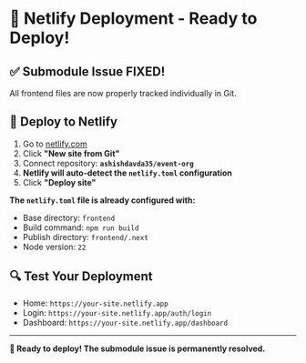# 🚀 Netlify Deployment - Ready to Deploy!

## ✅ **Submodule Issue FIXED!**

All frontend files are now properly tracked individually in Git.

## 🎯 **Deploy to Netlify**

1. Go to [netlify.com](https://netlify.com)
2. Click **"New site from Git"**
3. Connect repository: **`ashishdavda35/event-org`**
4. **Netlify will auto-detect the `netlify.toml` configuration**
5. Click **"Deploy site"**

**The `netlify.toml` file is already configured with:**
- Base directory: `frontend`
- Build command: `npm run build`
- Publish directory: `frontend/.next`
- Node version: `22`

## 🔍 **Test Your Deployment**

- Home: `https://your-site.netlify.app`
- Login: `https://your-site.netlify.app/auth/login`
- Dashboard: `https://your-site.netlify.app/dashboard`

---

**🎉 Ready to deploy! The submodule issue is permanently resolved.**
